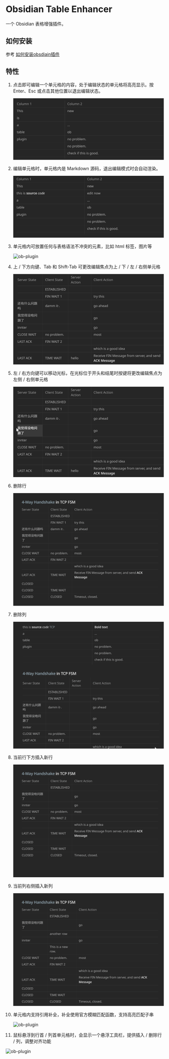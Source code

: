 # Obsidian Table Enhancer

一个 Obsidian 表格增强插件。

## 如何安装

参考 [如何安装obsdiain插件](https://publish.obsidian.md/chinesehelp/01+2021%E6%96%B0%E6%95%99%E7%A8%8B/%E5%A6%82%E4%BD%95%E5%AE%89%E8%A3%85obsdiain%E6%8F%92%E4%BB%B6)

## 特性

1. 点击即可编辑一个单元格的内容，处于编辑状态的单元格将高亮显示。按 Enter、Esc 或点击其他位置以退出编辑状态。

   ![](https://raw.githubusercontent.com/Stardusten/Pic/master/img/202208252022775.gif)

2. 编辑单元格时，单元格内是 Markdown 源码，退出编辑模式时会自动渲染。

   ![](https://raw.githubusercontent.com/Stardusten/Pic/master/img/202208252046274.gif)
   
3. 单元格内可放置任何与表格语法不冲突的元素，比如 html 标签，图片等

	![ob-plugin](https://user-images.githubusercontent.com/38722307/186895602-d3ca0b99-dc99-4e34-8e16-003b3643c4f2.gif)

4. 上 / 下方向键、Tab 和 Shift-Tab 可更改编辑焦点为上 / 下 / 左 / 右侧单元格

   ![](https://raw.githubusercontent.com/Stardusten/Pic/master/img/202208252049575.gif)

5. 左 / 右方向键可以移动光标，在光标位于开头和结尾时按键将更改编辑焦点为左侧 / 右侧单元格

   ![](https://raw.githubusercontent.com/Stardusten/Pic/master/img/202208252052416.gif)

6. 删除行

   ![](https://raw.githubusercontent.com/Stardusten/Pic/master/img/202208252056998.gif)

7. 删除列

   ![](https://raw.githubusercontent.com/Stardusten/Pic/master/img/202208252055477.gif)

8. 当前行下方插入新行

   ![](https://raw.githubusercontent.com/Stardusten/Pic/master/img/202208252059685.gif)

9. 当前列右侧插入新列

   ![](https://raw.githubusercontent.com/Stardusten/Pic/master/img/202208252102032.gif)

10. 单元格内支持引用补全，补全使用官方模糊匹配函数，支持高亮匹配子串

	![ob-plugin](https://user-images.githubusercontent.com/38722307/187054193-bb0e837c-8817-4cf3-9f49-cd231c1d8b71.gif)

11. 鼠标悬浮到行首 / 列首单元格时，会显示一个悬浮工具栏，提供插入 / 删除行 / 列，调整对齐功能

![ob-plugin](https://user-images.githubusercontent.com/38722307/187380007-c76e72b4-31b2-4b89-a7e5-3a8bb5338e78.gif)
